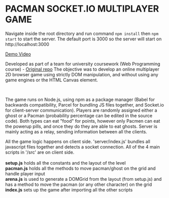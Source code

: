 # PACMAN SOCKET.IO MULTIPLAYER GAME

Navigate inside the root directory and run command ```npm install``` then ```npm start``` to start the server.
The default port is 3000 so the server will start on http://localhost:3000

[Demo Video](https://www.youtube.com/watch?v=CRW8lzE-pPo&feature=youtu.be)

Developed as part of a team for university coursework (Web Programming course) - [Original repo](https://github.com/N0m0turtle/F28WP-Optimize-Prime-MMOG) The objective was to develop an online multiplayer 2D browser game using strictly DOM manipulation, and without using any game engines or the HTML Canvas element.

<br>

The game runs on Node.js, using npm as a package manager (Babel for backwards compatibility, Parcel for bundling JS files together, and Socket.io for client-server communication). Players are randomly assigned either a ghost or a Pacman (probability percentage can be edited in the source code). Both types can eat "food" for points, however only Pacmen can eat the powerup pills, and once they do they are able to eat ghosts. Server is mainly acting as a relay, sending information between all the clients.

All the game logic happens on client side. 'server/index.js' bundles all javascript files together and detects a socket connection. All of the 4 main scripts in '/src' are on client side. 
<br><br>
<strong>setup.js</strong> holds all the constants and the layout of the level
<br>
<strong>pacman.js</strong> holds all the methods to move pacman/ghost on the grid and handle player input
<br>
<strong>arena.js</strong> is used to generate a DOMGrid from the layout (from setup.js) and has a method to move the pacman (or any other character) on the grid
<br>
<strong>index.js</strong> sets up the game after importing all the other scripts
